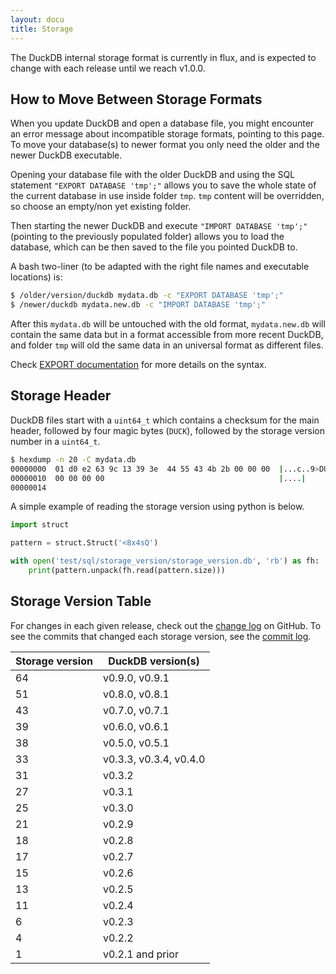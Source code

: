 ```yaml
---
layout: docu
title: Storage
---
```


The DuckDB internal storage format is currently in flux, and is expected to change with each release until we reach v1.0.0.

## How to Move Between Storage Formats

When you update DuckDB and open a database file, you might encounter an error message about incompatible storage formats, pointing to this page.
To move your database(s) to newer format you only need the older and the newer DuckDB executable.

Opening your database file with the older DuckDB and using the SQL statement `"EXPORT DATABASE 'tmp';"` allows you to save the whole state of the current database in use inside folder `tmp`.
`tmp` content will be overridden, so choose an empty/non yet existing folder.

Then starting the newer DuckDB and execute `"IMPORT DATABASE 'tmp';"` (pointing to the previously populated folder) allows you to load the database, which can be then saved to the file you pointed DuckDB to.

A bash two-liner (to be adapted with the right file names and executable locations) is:
```bash
$ /older/version/duckdb mydata.db -c "EXPORT DATABASE 'tmp';"
$ /newer/duckdb mydata.new.db -c "IMPORT DATABASE 'tmp';"
```

After this `mydata.db` will be untouched with the old format, `mydata.new.db` will contain the same data but in a format accessible from more recent DuckDB, and folder `tmp` will old the same data in an universal format as different files.

Check [EXPORT documentation](../docs/sql/statements/export) for more details on the syntax.

## Storage Header

DuckDB files start with a `uint64_t` which contains a checksum for the main header, followed by four magic bytes (`DUCK`), followed by the storage version number in a `uint64_t`.

```bash
$ hexdump -n 20 -C mydata.db
00000000  01 d0 e2 63 9c 13 39 3e  44 55 43 4b 2b 00 00 00  |...c..9>DUCK+...|
00000010  00 00 00 00                                       |....|
00000014
```

A simple example of reading the storage version using python is below.

```python
import struct

pattern = struct.Struct('<8x4sQ')

with open('test/sql/storage_version/storage_version.db', 'rb') as fh:
    print(pattern.unpack(fh.read(pattern.size)))
```

## Storage Version Table

For changes in each given release, check out the [change log](https://github.com/duckdb/duckdb/releases) on GitHub.
To see the commits that changed each storage version, see the [commit log](https://github.com/duckdb/duckdb/commits/main/src/storage/storage_info.cpp).

| Storage version | DuckDB version(s)      |
|-----------------|------------------------|
| 64              | v0.9.0, v0.9.1         |
| 51              | v0.8.0, v0.8.1         |
| 43              | v0.7.0, v0.7.1         |
| 39              | v0.6.0, v0.6.1         |
| 38              | v0.5.0, v0.5.1         |
| 33              | v0.3.3, v0.3.4, v0.4.0 |
| 31              | v0.3.2                 |
| 27              | v0.3.1                 |
| 25              | v0.3.0                 |
| 21              | v0.2.9                 |
| 18              | v0.2.8                 |
| 17              | v0.2.7                 |
| 15              | v0.2.6                 |
| 13              | v0.2.5                 |
| 11              | v0.2.4                 |
| 6               | v0.2.3                 |
| 4               | v0.2.2                 |
| 1               | v0.2.1 and prior       |
